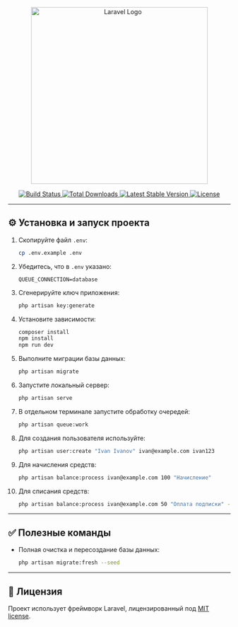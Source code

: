<p align="center">
  <a href="https://laravel.com" target="_blank">
    <img src="https://raw.githubusercontent.com/laravel/art/master/logo-lockup/5%20SVG/2%20CMYK/1%20Full%20Color/laravel-logolockup-cmyk-red.svg" width="400" alt="Laravel Logo">
  </a>
</p>

<p align="center">
  <a href="https://github.com/laravel/framework/actions">
    <img src="https://github.com/laravel/framework/workflows/tests/badge.svg" alt="Build Status">
  </a>
  <a href="https://packagist.org/packages/laravel/framework">
    <img src="https://img.shields.io/packagist/dt/laravel/framework" alt="Total Downloads">
  </a>
  <a href="https://packagist.org/packages/laravel/framework">
    <img src="https://img.shields.io/packagist/v/laravel/framework" alt="Latest Stable Version">
  </a>
  <a href="https://packagist.org/packages/laravel/framework">
    <img src="https://img.shields.io/packagist/l/laravel/framework" alt="License">
  </a>
</p>

---

## ⚙️ Установка и запуск проекта

1. Скопируйте файл `.env`:
    ```bash
    cp .env.example .env
    ```

2. Убедитесь, что в `.env` указано:
    ```
    QUEUE_CONNECTION=database
    ```

3. Сгенерируйте ключ приложения:
    ```bash
    php artisan key:generate
    ```

4. Установите зависимости:
    ```bash
    composer install
    npm install
    npm run dev
    ```

5. Выполните миграции базы данных:
    ```bash
    php artisan migrate
    ```

6. Запустите локальный сервер:
    ```bash
    php artisan serve
    ```

7. В отдельном терминале запустите обработку очередей:
    ```bash
    php artisan queue:work
    ```

8. Для создания пользователя используйте:
    ```bash
    php artisan user:create "Ivan Ivanov" ivan@example.com ivan123
    ```

9. Для начисления средств:
    ```bash
    php artisan balance:process ivan@example.com 100 "Начисление"
    ```

10. Для списания средств:
    ```bash
    php artisan balance:process ivan@example.com 50 "Оплата подписки" --debit
    ```

---

## ✅ Полезные команды

- Полная очистка и пересоздание базы данных:
    ```bash
    php artisan migrate:fresh --seed
    ```

---

## 🔐 Лицензия

Проект использует фреймворк Laravel, лицензированный под [MIT license](https://opensource.org/licenses/MIT).
